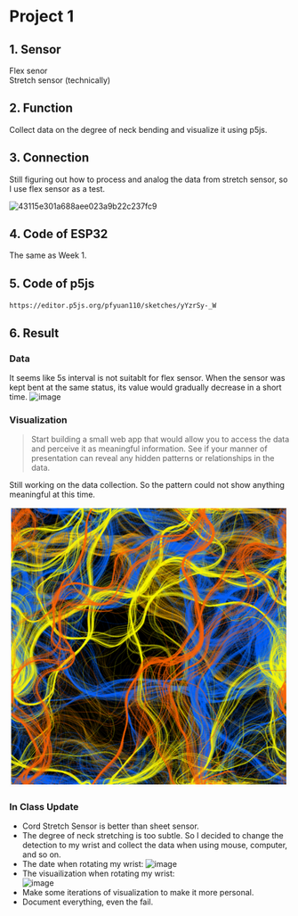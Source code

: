 # Project 1

## 1. Sensor
Flex senor<br>
Stretch sensor (technically)

## 2. Function
Collect data on the degree of neck bending and visualize it using p5js.

## 3. Connection
Still figuring out how to process and analog the data from stretch sensor, so I use flex sensor as a test.

![43115e301a688aee023a9b22c237fc9](https://user-images.githubusercontent.com/113642868/215972845-3e31568f-a30a-4129-b615-9573af1c0552.jpg)

## 4. Code of ESP32
The same as Week 1.

## 5. Code of p5js
`https://editor.p5js.org/pfyuan110/sketches/yYzrSy-_W`

## 6. Result
### Data
It seems like 5s interval is not suitablt for flex sensor. When the sensor was kept bent at the same status, its value would gradually decrease in a short time. 
![image](https://user-images.githubusercontent.com/113642868/215972047-8375feeb-e801-4cbd-ba1c-c0b75be8bd2c.png)

### Visualization
> Start building a small web app that would allow you to access the data and perceive it as meaningful information. See if your manner of presentation can reveal any hidden patterns or relationships in the data.
> 
Still working on the data collection. So the pattern could not show anything meaningful at this time.

![image](https://raw.githubusercontent.com/pfyuan110/CT2-Spring23/main/Week2/result%20of%20p5js.png)

### In Class Update
- Cord Stretch Sensor is better than sheet sensor.
- The degree of neck stretching is too subtle. So I decided to change the detection to my wrist and collect the data when using mouse, computer, and so on.
- The date when rotating my wrist:
![image](https://user-images.githubusercontent.com/113642868/216463825-f89eedac-ab97-4a86-9651-8f0cffc42508.png)
- The visuailization when rotating my wrist:<br>
![image](https://user-images.githubusercontent.com/113642868/216474978-ade52ecd-360a-4aa8-bb7c-b74d67947afc.png)
- Make some iterations of visualization to make it more personal.
- Document everything, even the fail.
